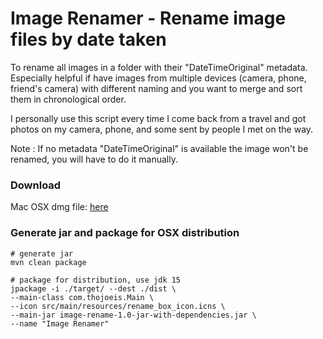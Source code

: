 # Image Renamer - Rename image files by date taken
To rename all images in a folder with their "DateTimeOriginal" metadata.
Especially helpful if have images from multiple devices (camera, phone, friend's camera) with different naming and you want to merge and sort them in chronological order.

I personally use this script every time I come back from a travel and got photos on my camera, phone, and some sent by people I met on the way.

Note : If no metadata "DateTimeOriginal" is available the image won't be renamed, you will have to do it manually.

### Download
Mac OSX dmg file: [here](https://github.com/thomasJoei/date-taken-img-rename/raw/master/dist/Image%20Renamer-1.0.dmg)


### Generate jar and package for OSX distribution 
```
# generate jar
mvn clean package

# package for distribution, use jdk 15
jpackage -i ./target/ --dest ./dist \
--main-class com.thojoeis.Main \
--icon src/main/resources/rename_box_icon.icns \
--main-jar image-rename-1.0-jar-with-dependencies.jar \
--name "Image Renamer"

```



